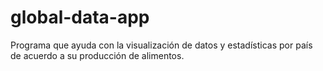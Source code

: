 # global-data-app
Programa que ayuda con la visualización de datos y estadísticas por país de acuerdo a su producción de alimentos.
